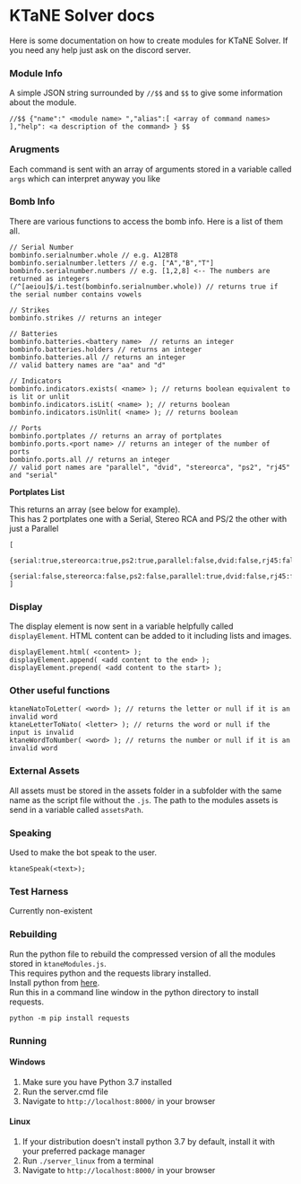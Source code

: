 # KTaNE Solver docs

Here is some documentation on how to create modules for KTaNE Solver. If you need any help just ask on the discord server.

### Module Info

A simple JSON string surrounded by `//$$` and `$$` to give some information about the module.

```
//$$ {"name":" <module name> ","alias":[ <array of command names> ],"help": <a description of the command> } $$
```

### Arugments

Each command is sent with an array of arguments stored in a variable called `args` which can interpret anyway you like

### Bomb Info

There are various functions to access the bomb info. Here is a list of them all.

```
// Serial Number
bombinfo.serialnumber.whole // e.g. A12BT8
bombinfo.serialnumber.letters // e.g. ["A","B","T"]
bombinfo.serialnumber.numbers // e.g. [1,2,8] <-- The numbers are returned as integers
(/^[aeiou]$/i.test(bombinfo.serialnumber.whole)) // returns true if the serial number contains vowels

// Strikes
bombinfo.strikes // returns an integer

// Batteries
bombinfo.batteries.<battery name>  // returns an integer
bombinfo.batteries.holders // returns an integer
bombinfo.batteries.all // returns an integer
// valid battery names are "aa" and "d"

// Indicators
bombinfo.indicators.exists( <name> ); // returns boolean equivalent to is lit or unlit
bombinfo.indicators.isLit( <name> ); // returns boolean
bombinfo.indicators.isUnlit( <name> ); // returns boolean

// Ports
bombinfo.portplates // returns an array of portplates
bombinfo.ports.<port name> // returns an integer of the number of ports
bombinfo.ports.all // returns an integer
// valid port names are "parallel", "dvid", "stereorca", "ps2", "rj45" and "serial"
```

__**Portplates List**__

This returns an array (see below for example).<br>
This has 2 portplates one with a Serial, Stereo RCA and PS/2 the other with just a Parallel

```
[
    {serial:true,stereorca:true,ps2:true,parallel:false,dvid:false,rj45:false},
    {serial:false,stereorca:false,ps2:false,parallel:true,dvid:false,rj45:false}
]
```

### Display

The display element is now sent in a variable helpfully called `displayElement`. HTML content can be added to it including lists and images.

```
displayElement.html( <content> );
displayElement.append( <add content to the end> );
displayElement.prepend( <add content to the start> );
```

### Other useful functions

```
ktaneNatoToLetter( <word> ); // returns the letter or null if it is an invalid word
ktaneLetterToNato( <letter> ); // returns the word or null if the input is invalid
ktaneWordToNumber( <word> ); // returns the number or null if it is an invalid word
```

### External Assets

All assets must be stored in the assets folder in a subfolder with the same name as the script file without the `.js`. The path to the modules assets is send in a variable called `assetsPath`.

### Speaking

Used to make the bot speak to the user.

```
ktaneSpeak(<text>);
```

### Test Harness

Currently non-existent

### Rebuilding

Run the python file to rebuild the compressed version of all the modules stored in `ktaneModules.js`.<br>
This requires python and the requests library installed.<br>
Install python from [here](https://www.python.org/downloads/).<br>
Run this in a command line window in the python directory to install requests.<br>
```
python -m pip install requests
```

### Running

#### Windows

1. Make sure you have Python 3.7 installed
2. Run the server.cmd file
3. Navigate to `http://localhost:8000/` in your browser

#### Linux

1. If your distribution doesn't install python 3.7 by default, install it with your preferred package manager
2. Run `./server_linux` from a terminal
3. Navigate to `http://localhost:8000/` in your browser

